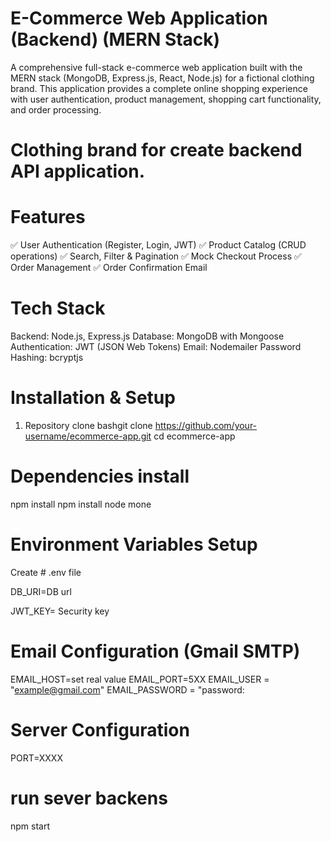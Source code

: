 # E-Commerce Web Application (Backend) (MERN Stack)
A comprehensive full-stack e-commerce web application built with the MERN stack (MongoDB, Express.js, React, Node.js) for a fictional clothing brand. This application provides a complete online shopping experience with user authentication, product management, shopping cart functionality, and order processing.

# Clothing brand for create backend API application.
# Features

✅ User Authentication (Register, Login, JWT)
✅ Product Catalog (CRUD operations)
✅ Search, Filter & Pagination
✅ Mock Checkout Process
✅ Order Management
✅ Order Confirmation Email

# Tech Stack

Backend: Node.js, Express.js
Database: MongoDB with Mongoose
Authentication: JWT (JSON Web Tokens)
Email: Nodemailer
Password Hashing: bcryptjs

# Installation & Setup
1. Repository clone
bashgit clone https://github.com/your-username/ecommerce-app.git
cd ecommerce-app

# Dependencies install
npm install
npm install node mone 



# Environment Variables Setup
Create # .env file 

DB_URI=DB url

JWT_KEY= Security key



# Email Configuration (Gmail SMTP)
EMAIL_HOST=set real value
EMAIL_PORT=5XX
EMAIL_USER = "example@gmail.com"
EMAIL_PASSWORD = "password:

# Server Configuration
PORT=XXXX

# run sever backens
npm start 




